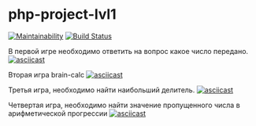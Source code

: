 # php-project-lvl1

[![Maintainability](https://api.codeclimate.com/v1/badges/edbbc80b66b9b97c8393/maintainability)](https://codeclimate.com/github/Anazont/php-project-lvl1/maintainability)
[![Build Status](https://travis-ci.org/Anazont/php-project-lvl1.svg?branch=master)](https://travis-ci.org/Anazont/php-project-lvl1)



В первой игре необходимо ответить на вопрос какое число передано. 
[![asciicast](https://asciinema.org/a/RDmEEeIi94DZXCKSjbsBsNWC6.svg)](https://asciinema.org/a/RDmEEeIi94DZXCKSjbsBsNWC6)

Вторая игра brain-calc
[![asciicast](https://asciinema.org/a/302003.svg)](https://asciinema.org/a/302003) 

Третья игра, необходимо найти наибольший делитель.
[![asciicast](https://asciinema.org/a/302041.svg)](https://asciinema.org/a/302041)

Четвертая игра, необходимо найти значение пропущенного числа в арифметической прогрессии
[![asciicast](https://asciinema.org/a/302052.svg)](https://asciinema.org/a/302052)


